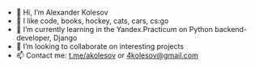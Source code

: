 - 👋 Hi, I’m Alexander Kolesov
- 💙 I like code, books, hockey, cats, cars, cs:go
- 🌱 I’m currently learning in the Yandex.Practicum on Python backend-developer, Django
- 💞️ I’m looking to collaborate on interesting projects
- 📫 Contact me: [t.me/akolesov](http://akolesov.t.me "t.me/akolesov")  or 4kolesov@gmail.com

<!---
4kolesov/4kolesov is a ✨ special ✨ repository because its `README.md` (this file) appears on your GitHub profile.
You can click the Preview link to take a look at your changes.
- ⭐️ 
--->
